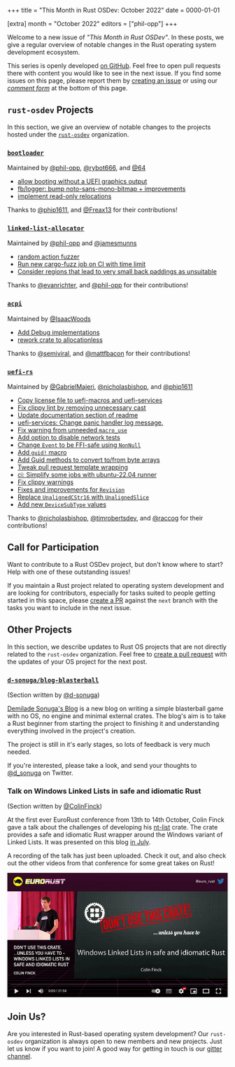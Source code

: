 +++
title = "This Month in Rust OSDev: October 2022"
date = 0000-01-01

[extra]
month = "October 2022"
editors = ["phil-opp"]
+++

Welcome to a new issue of _"This Month in Rust OSDev"_. In these posts, we give a regular overview of notable changes in the Rust operating system development ecosystem.

<!-- more -->

This series is openly developed [on GitHub](https://github.com/rust-osdev/homepage/). Feel free to open pull requests there with content you would like to see in the next issue. If you find some issues on this page, please report them by [creating an issue](https://github.com/rust-osdev/homepage/issues/new) or using our [_comment form_](#comment-form) at the bottom of this page.

<!--
    This is a draft for the upcoming "This Month in Rust OSDev (October 2022)" post.
    Feel free to create pull requests against the `next` branch to add your
    content here.
    Please take a look at the past posts on https://rust-osdev.com/ to see the
    general structure of these posts.
-->

## `rust-osdev` Projects

In this section, we give an overview of notable changes to the projects hosted under the [`rust-osdev`] organization.

[`rust-osdev`]: https://github.com/rust-osdev/about

<!--
    Please use the following template:

    ### [`repo_name`](https://github.com/rust-osdev/repo_name)
    <span class="maintainers">Maintained by [@maintainer_1](https://github.com/maintainer_1)</span>

    The `repo_name` crate ...<<short introduction>>...

    We merged the following changes this month:
    <<changelog, either in list or text form>>
-->

### [`bootloader`](https://github.com/rust-osdev/bootloader)
<span class="maintainers">Maintained by [@phil-opp](https://github.com/phil-opp), [@rybot666](https://github.com/rybot666), and [@64](https://github.com/64)</span>

- [allow booting without a UEFI graphics output](https://github.com/rust-osdev/bootloader/pull/268)
- [fb/logger: bump noto-sans-mono-bitmap + improvements](https://github.com/rust-osdev/bootloader/pull/267)
- [implement read-only relocations](https://github.com/rust-osdev/bootloader/pull/269)

Thanks to [@phip1611](https://github.com/phip1611), and [@Freax13](https://github.com/Freax13) for their contributions!


### [`linked-list-allocator`](https://github.com/rust-osdev/linked-list-allocator)
<span class="maintainers">Maintained by [@phil-opp](https://github.com/phil-opp) and [@jamesmunns](https://github.com/jamesmunns)</span>

- [random action fuzzer](https://github.com/rust-osdev/linked-list-allocator/pull/69)
- [Run new cargo-fuzz job on CI with time limit](https://github.com/rust-osdev/linked-list-allocator/pull/72)
- [Consider regions that lead to very small back paddings as unsuitable](https://github.com/rust-osdev/linked-list-allocator/pull/71)

Thanks to [@evanrichter](https://github.com/evanrichter), and [@phil-opp](https://github.com/phil-opp) for their contributions!


### [`acpi`](https://github.com/rust-osdev/acpi)
<span class="maintainers">Maintained by [@IsaacWoods](https://github.com/IsaacWoods)</span>

- [Add Debug implementations](https://github.com/rust-osdev/acpi/pull/128)
- [rework crate to allocationless](https://github.com/rust-osdev/acpi/pull/131)

Thanks to [@semiviral](https://github.com/semiviral), and [@mattfbacon](https://github.com/mattfbacon) for their contributions!


### [`uefi-rs`](https://github.com/rust-osdev/uefi-rs)
<span class="maintainers">Maintained by [@GabrielMajeri](https://github.com/GabrielMajeri), [@nicholasbishop](https://github.com/nicholasbishop), and [@phip1611](https://github.com/phip1611)</span>

- [Copy license file to uefi-macros and uefi-services](https://github.com/rust-osdev/uefi-rs/pull/520)
- [Fix clippy lint by removing unnecessary cast](https://github.com/rust-osdev/uefi-rs/pull/525)
- [Update documentation section of readme](https://github.com/rust-osdev/uefi-rs/pull/519)
- [uefi-services: Change panic handler log message.](https://github.com/rust-osdev/uefi-rs/pull/526)
- [Fix warning from unneeded `macro_use`](https://github.com/rust-osdev/uefi-rs/pull/527)
- [Add option to disable network tests](https://github.com/rust-osdev/uefi-rs/pull/528)
- [Change `Event` to be FFI-safe using `NonNull`](https://github.com/rust-osdev/uefi-rs/pull/507)
- [Add `guid!` macro](https://github.com/rust-osdev/uefi-rs/pull/536)
- [Add Guid methods to convert to/from byte arrays](https://github.com/rust-osdev/uefi-rs/pull/535)
- [Tweak pull request template wrapping](https://github.com/rust-osdev/uefi-rs/pull/533)
- [ci: Simplify some jobs with ubuntu-22.04 runner](https://github.com/rust-osdev/uefi-rs/pull/532)
- [Fix clippy warnings](https://github.com/rust-osdev/uefi-rs/pull/538)
- [Fixes and improvements for `Revision`](https://github.com/rust-osdev/uefi-rs/pull/529)
- [Replace `UnalignedCStr16` with `UnalignedSlice`](https://github.com/rust-osdev/uefi-rs/pull/539)
- [Add new `DeviceSubType` values](https://github.com/rust-osdev/uefi-rs/pull/537)

Thanks to [@nicholasbishop](https://github.com/nicholasbishop), [@timrobertsdev](https://github.com/timrobertsdev), and [@raccog](https://github.com/raccog) for their contributions!


## Call for Participation

Want to contribute to a Rust OSDev project, but don't know where to start? Help with one of these outstanding issues!

<!--
    Please use the following template for adding items:
    - [(`repo_name`) Issue Description](https://example.com/link-to-issue)
-->

If you maintain a Rust project related to operating system development and are looking for contributors, especially for tasks suited to people getting started in this space, please [create a PR](https://github.com/rust-osdev/homepage/pulls) against the `next` branch with the tasks you want to include in the next issue.

## Other Projects

In this section, we describe updates to Rust OS projects that are not directly related to the `rust-osdev` organization. Feel free to [create a pull request](https://github.com/rust-osdev/homepage/pulls) with the updates of your OS project for the next post.

<!--
    Please use the following template:

    ### [`owner_name/repo_name`](https://github.com/rust-osdev/owner_name/repo_name)
    <span class="maintainers">(Section written by [@your_github_name](https://github.com/your_github_name))</span>

    ...<<your project updates>>...
-->

### [`d-sonuga/blog-blasterball`](https://github.com/d-sonuga/blog-blasterball/)
<span class="maintainers">(Section written by [@d-sonuga](https://github.com/d-sonuga))</span>

[Demilade Sonuga's Blog](https://d-sonuga.netlify.app/) is a new blog on writing a
simple blasterball game with no OS, no engine and minimal external crates. The blog's aim is to take a Rust
beginner from starting the project to finishing it and understanding everything involved in the project's
creation.

The project is still in it's early stages, so lots of feedback is very much needed.

If you're interested, please take a look, and send your thoughts to [@d_sonuga](https://twitter.com/d_sonuga/)
on Twitter.

### Talk on Windows Linked Lists in safe and idiomatic Rust
<span class="maintainers">(Section written by [@ColinFinck](https://github.com/ColinFinck))</span>

At the first ever EuroRust conference from 13th to 14th October, Colin Finck gave a talk about the challenges of developing his [nt-list](https://github.com/ColinFinck/nt-list) crate.
The crate provides a safe and idiomatic Rust wrapper around the Windows variant of Linked Lists.
It was presented on this blog [in July](/this-month/2022-07/#nt-list-windows-linked-lists-in-idiomatic-rust).

A recording of the talk has just been uploaded.
Check it out, and also check out the other videos from that conference for some great takes on Rust!

[![Preview of video: Windows linked lists in safe and idiomatic Rust - Colin Finck - EuroRust 2022](nt-list-video.jpg "Preview of video: Windows linked lists in safe and idiomatic Rust - Colin Finck - EuroRust 2022")](https://www.youtube.com/watch?v=IxhZIyXOIw8)


## Join Us?

Are you interested in Rust-based operating system development? Our `rust-osdev` organization is always open to new members and new projects. Just let us know if you want to join! A good way for getting in touch is our [gitter channel](https://gitter.im/rust-osdev/Lobby).



<!--
TODO: Update publication date
-->
